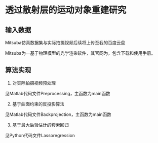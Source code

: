 # 透过散射层的运动对象重建研究

## 输入数据
Mitsuba仿真数据集与实际拍摄视频后续将上传至我的百度云盘

Mitsuba为一基于物理模型的光学渲染软件，其官网为，包含下载和使用手册。

## 算法实现

1. 对实际拍摄视频预处理

见Matlab代码文件Preprocessing，主函数为main函数

2. 基于曲面约束的反投影算法

见Matlab代码文件Backprojection，主函数为main函数

3. 基于最大后验估计的套索回归 

见Python代码文件Lassoregression
